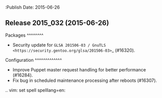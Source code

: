 :Publish Date: 2015-06-26

Release 2015_032 (2015-06-26)
-----------------------------

Packages
^^^^^^^^

* Security update for `GLSA 201506-03 / GnuTLS
  <https://security.gentoo.org/glsa/201506-03>`_ (#16320).


Configuration
^^^^^^^^^^^^^

* Improve Puppet master request handling for better performance (#16284).
* Fix bug in scheduled maintenance processing after reboots (#16307).


.. vim: set spell spelllang=en:
